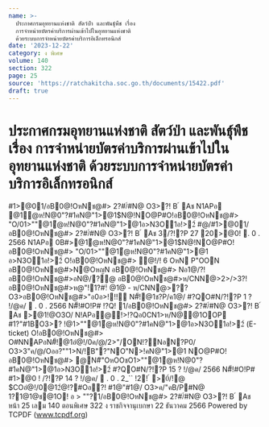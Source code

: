 ```yaml
---
name: >-
  ประกาศกรมอุทยานแห่งชาติ สัตว์ป่า และพันธุ์พืช เรื่อง
  การจำหน่ายบัตรค่าบริการผ่านเข้าไปในอุทยานแห่งชาติ
  ด้วยระบบการจำหน่ายบัตรค่าบริการอิเล็กทรอนิกส์
date: '2023-12-22'
category: ง พิเศษ
volume: 140
section: 322
page: 25
source: 'https://ratchakitcha.soc.go.th/documents/15422.pdf'
draft: true
---
```


# ประกาศกรมอุทยานแห่งชาติ สัตว์ป่า และพันธุ์พืช เรื่อง การจำหน่ายบัตรค่าบริการผ่านเข้าไปในอุทยานแห่งชาติ ด้วยระบบการจำหน่ายบัตรค่าบริการอิเล็กทรอนิกส์

#1>@01/อB0@!OหNช@#> 2?#/์#N@ O3>?! B ์ Aช N1APอ @1ํ@ห!N@0"?#1คN@"1>@1$N@!NO@P#O!อB0@!OหNช@#> "O/01>""@1ํ@ห!N@0"?#1คN@"1>@1อ>N3O1อ!>2์ #@/#1>@01/อB0@!OหNช@#> 2?#/์#N@ O3>?! B ์ Aช 3/?!?P 27 20>@0!  . 0 . 2566 N1APอ 0B#>@1ํ@ห!N@0"?#1คN@"1>@1$N@!NO@P#O!อB0@!OหNช@#> "O/01>""@1ํ@ห!N@0"?#1คN@"1>@1 อ>N3O1อ!>2์ O!อB0@!OหNช@#> ํ@!/! 6 OหN P"OON อB0@!OหNช@#>N@OหญN อB0@!OหNช@#> Nอ1@/?! อB0@!OหNช@#>อN@/?@ อB0@!OหNช@#>ห/CNN@>2>/>3?! อB0@!OหNช@#>ห@"!1?#!์ @1@ - ห/CNN@>?? O3>อB0@!OหNช@#>"อ0อ>!!!์ N#็!@1ช?P/ค1@/ #?QO#N/?!?P 1 ? !/@ค/  . 0 . 2566 N#็!#O!P# !?Q! 1/อB0@!OหNช@#> 2?#/์#N@ O3>?! B ์ Aช >@1!@O3O/ N!APอ@!>!?Qอ0CN1>ห/N@@1OOP #1?"#1BO3>? !@1>""@1ํ@ห!N@0"?#1คN@"1>@1อ>N3O1อ!>2์ (E-ticket) O!อB0@!OหNช@#> O#NNAPอN#็!@1อํ@!/0ค/@/2>"/ON!?NอN?P0/ O3>3"ค/@/Oออ?""1>N/!B"?"NO"N>!คN@"1>@1 NO@P#O!อB0@!OหNช@#> @N#ิ"OหOOชO1>""@1ํ@ห!N@0"?#1คN@"1>@1อ>N3O1อ!>2์ #?QO#N/?!?P 15 ? !/@ค/ 2566 N#็!#O!P# #1>@0 ! /?!?P 14 ? !/@ค/  . 0 . 2_`` !2! ์ >0์/!@ $COอํ@!/0@12ํ@!?#Oอ?! #1@"#1@/ O3>ค/"คB/P#N@ 1?1@1@ช@1O! อ > ""?1/อB0@!OหNช@#> 2?#/์#N@ O3>?! B ์ Aช หน้า 25 เลม 140 ตอนพิเศษ 322 ง ราชกิจจานุเบกษา 22 ธันวาคม 2566 Powered by TCPDF (www.tcpdf.org)
